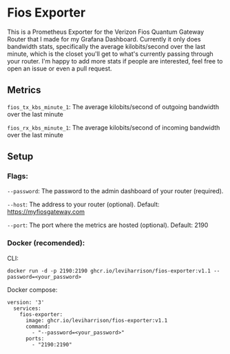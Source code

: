 # Fios Exporter
This is a Prometheus Exporter for the Verizon Fios Quantum Gateway Router that I made for my Grafana Dashboard. Currently it only does bandwidth stats, specifically the average kilobits/second over the last minute, which is the closet you'll get to what's currently passing through your router. I'm happy to add more stats if people are interested, feel free to open an issue or even a pull request.

## Metrics

`fios_tx_kbs_minute_1`: The average kilobits/second of outgoing bandwidth over the last minute

`fios_rx_kbs_minute_1`: The average kilobits/second of incoming bandwidth over the last minute

## Setup

### Flags:

`--password`: The password to the admin dashboard of your router (required).

`--host`: The address to your router (optional). Default: https://myfiosgateway.com

`--port`: The port where the metrics are hosted (optional). Default: 2190

### Docker (recomended):

CLI:

`docker run -d -p 2190:2190 ghcr.io/leviharrison/fios-exporter:v1.1 --password=<your_password>`

Docker compose:

```
version: '3'
  services:
    fios-exporter:
      image: ghcr.io/leviharrison/fios-exporter:v1.1
      command:
        - "--password=<your_password>"
      ports:
        - "2190:2190"
```
